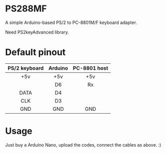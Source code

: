 # PS288MF

A simple Arduino-based PS/2 to PC-8801M/F keyboard adapter.

Need PS2keyAdvanced library.

# Default pinout

|PS/2 keyboard|Arduino|PC-8801 host|
|:-----------:|:-----:| :---------:|
|+5v|+5v|+5v|
|   |D6|Rx|
|DATA|D4||
|CLK|D3||
|GND|GND|GND|

# Usage

Just buy a Arduino Nano, upload the codes, connect the cables as above. :)

